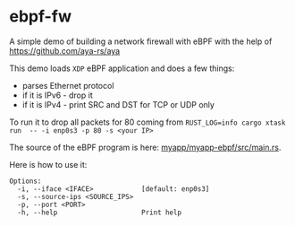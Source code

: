 # ebpf-fw
A simple demo of building a network firewall with eBPF with the help of https://github.com/aya-rs/aya


This demo loads `XDP` eBPF application and does a few things:
 - parses Ethernet protocol
 - if it is IPv6 - drop it
 - if it is IPv4 - print SRC and DST for TCP or UDP only


To run it to drop all packets for 80 coming from <your IP> `RUST_LOG=info cargo xtask run  -- -i enp0s3 -p 80 -s <your IP>`

The source of the eBPF program is here: [myapp/myapp-ebpf/src/main.rs](./myapp/myapp-ebpf/src/main.rs).

Here is how to use it: 
```
Options:
  -i, --iface <IFACE>            [default: enp0s3]
  -s, --source-ips <SOURCE_IPS>
  -p, --port <PORT>
  -h, --help                     Print help
```
